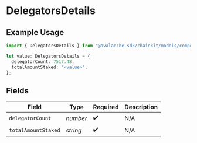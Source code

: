 # DelegatorsDetails

## Example Usage

```typescript
import { DelegatorsDetails } from "@avalanche-sdk/chainkit/models/components";

let value: DelegatorsDetails = {
  delegatorCount: 7517.48,
  totalAmountStaked: "<value>",
};
```

## Fields

| Field               | Type                | Required            | Description         |
| ------------------- | ------------------- | ------------------- | ------------------- |
| `delegatorCount`    | *number*            | :heavy_check_mark:  | N/A                 |
| `totalAmountStaked` | *string*            | :heavy_check_mark:  | N/A                 |